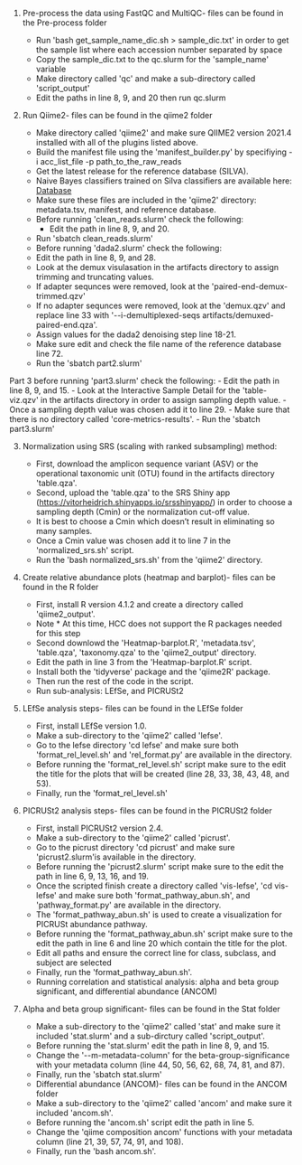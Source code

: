 1. Pre-process the data using FastQC and MultiQC- files can be found in the Pre-process folder
    - Run 'bash get_sample_name_dic.sh > sample_dic.txt' in order to get the sample list where each accession number separated by space
    - Copy the sample_dic.txt to the qc.slurm for the 'sample_name' variable
    - Make directory called 'qc' and make a sub-directory called 'script_output'
    - Edit the paths in line 8, 9, and 20 then run qc.slurm

2. Run Qiime2- files can be found in the qiime2 folder
    - Make directory called 'qiime2' and make sure QIIME2 version 2021.4 installed with all of the plugins listed above.
    - Build the manifest file using the 'manifest_builder.py' by specifiying -i acc_list_file -p path_to_the_raw_reads
    - Get the latest release for the reference database (SILVA).
    - Naive Bayes classifiers trained on Silva classifiers are available here: [Database](https://docs.qiime2.org/2020.6/data-resources/#taxonomy-classifiers-for-use-with-q2-feature-classifier)
    - Make sure these files are included in the 'qiime2' directory: metadata.tsv, manifest, and reference database.
    - Before running 'clean_reads.slurm' check the following:
      * Edit the path in line 8, 9, and 20.
    - Run 'sbatch clean_reads.slurm'
    - Before running 'dada2.slurm' check the following:
    - Edit the path in line 8, 9, and 28.
    - Look at the demux visulasation in the artifacts directory to assign trimming and truncating values.
    - If adapter sequnces were removed, look at the 'paired-end-demux-trimmed.qzv'
    - If no adapter sequnces were removed, look at the 'demux.qzv' and replace line 33 with '--i-demultiplexed-seqs artifacts/demuxed-paired-end.qza'.
    - Assign values for the dada2 denoising step line 18-21.
    - Make sure edit and check the file name of the reference database line 72.
    - Run the 'sbatch part2.slurm'
    
  Part 3 before running 'part3.slurm' check the following:
    - Edit the path in line 8, 9, and 15.
    - Look at the Interactive Sample Detail for the 'table-viz.qzv' in the artifacts directory in order to assign sampling depth value.
    - Once a sampling depth value was chosen add it to line 29.
    - Make sure that there is no directory called 'core-metrics-results'.
    - Run the 'sbatch part3.slurm'
    
3. Normalization using SRS (scaling with ranked subsampling) method:
    - First, download the amplicon sequence variant (ASV) or the operational taxonomic unit (OTU) found in the artifacts directory 'table.qza'.
    - Second, upload the 'table.qza' to the SRS Shiny app (https://vitorheidrich.shinyapps.io/srsshinyapp/) in order to choose a sampling depth (Cmin) or the normalization cut-off value.
    - It is best to choose a Cmin which doesn’t result in eliminating so many samples.
    - Once a Cmin value was chosen add it to line 7 in the 'normalized_srs.sh' script.
    - Run the 'bash normalized_srs.sh' from the 'qiime2' directory.
    
4. Create relative abundance plots (heatmap and barplot)- files can be found in the R folder
    - First, install R version 4.1.2 and create a directory called 'qiime2_output'.
    - Note * At this time, HCC does not support the R packages needed for this step
    - Second downlowd the 'Heatmap-barplot.R', 'metadata.tsv', 'table.qza', 'taxonomy.qza' to the 'qiime2_output' directory.
    - Edit the path in line 3 from the 'Heatmap-barplot.R' script.
    - Install both the 'tidyverse' package and the 'qiime2R' package.
    - Then run the rest of the code in the script.
    - Run sub-analysis: LEfSe, and PICRUSt2

5. LEfSe analysis steps- files can be found in the LEfSe folder
    - First, install LEfSe version 1.0.
    - Make a sub-directory to the 'qiime2' called 'lefse'.
    - Go to the lefse directory 'cd lefse' and make sure both 'format_rel_level.sh' and 'rel_format.py' are available in the directory.
    - Before running the 'format_rel_level.sh' script make sure to the edit the title for the plots that will be created (line 28, 33, 38, 43, 48, and 53).
    - Finally, run the 'format_rel_level.sh'
    
6. PICRUSt2 analysis steps- files can be found in the PICRUSt2 folder
    - First, install PICRUSt2 version 2.4.
    - Make a sub-directory to the 'qiime2' called 'picrust'.
    - Go to the picrust directory 'cd picrust' and make sure 'picrust2.slurm'is available in the directory.
    - Before running the 'picrust2.slurm' script make sure to the edit the path in line 6, 9, 13, 16, and 19.
    - Once the scripted finish create a directory called 'vis-lefse', 'cd vis-lefse' and make sure both 'format_pathway_abun.sh', and 'pathway_format.py' are available in the directory.
    - The 'format_pathway_abun.sh' is used to create a visualization for PICRUSt abundance pathway.
    - Before running the 'format_pathway_abun.sh' script make sure to the edit the path in line 6 and line 20 which contain the title for the plot.
    - Edit all paths and ensure the correct line for class, subclass, and subject are selected
    - Finally, run the 'format_pathway_abun.sh'.
    - Running correlation and statistical analysis: alpha and beta group significant, and differential abundance (ANCOM)

7. Alpha and beta group significant- files can be found in the Stat folder
    - Make a sub-directory to the 'qiime2' called 'stat' and make sure it included 'stat.slurm' and a sub-dirctury called 'script_output'.
    - Before running the 'stat.slurm' edit the path in line 8, 9, and 15.
    - Change the '--m-metadata-column' for the beta-group-significance with your metadata column (line 44, 50, 56, 62, 68, 74, 81, and 87).
    - Finally, run the 'sbatch stat.slurm'
    - Differential abundance (ANCOM)- files can be found in the ANCOM folder
    - Make a sub-directory to the 'qiime2' called 'ancom' and make sure it included 'ancom.sh'.
    - Before running the 'ancom.sh' script edit the path in line 5.
    - Change the 'qiime composition ancom' functions with your metadata column (line 21, 39, 57, 74, 91, and 108).
    - Finally, run the 'bash ancom.sh'.
